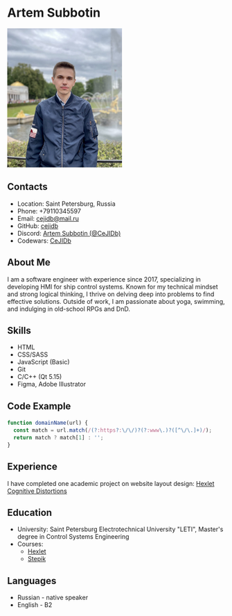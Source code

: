 # Artem Subbotin
<img src="/assets/images/photo.jpg" width="265" height="320" alt="Фото">

## Contacts
* Location: Saint Petersburg, Russia
* Phone: +79110345597
* Email: cejidb@mail.ru
* GitHub:  [cejidb](https://github.com/CeJIDb)
* Discord: [Artem Subbotin (@CeJIDb)](https://discordapp.com/users/186077151194251264/)
* Codewars: [CeJIDb](https://www.codewars.com/users/CeJIDb)

## About Me
I am a software engineer with experience since 2017, specializing in developing HMI for ship control systems. Known for my technical mindset and strong logical thinking, I thrive on delving deep into problems to find effective solutions. Outside of work, I am passionate about yoga, swimming, and indulging in old-school RPGs and DnD.

## Skills
* HTML
* CSS/SASS
* JavaScript (Basic)
* Git
* С/C++ (Qt 5.15)
* Figma, Adobe Illustrator

## Code Example
```javascript
function domainName(url) {
  const match = url.match(/(?:https?:\/\/)?(?:www\.)?([^\/\.]+)/);
  return match ? match[1] : '';
}
```

## Experience
I have completed one academic project on website layout design: [Hexlet Cognitive Distortions](https://cejidb.github.io/layout-designer-project-58/src/)


## Education
* University: Saint Petersburg Electrotechnical University "LETI", Master's degree in Control Systems Engineering
* Courses:
  * [Hexlet](https://ru.hexlet.io/u/cejidb)
  * [Stepik](https://stepik.org/users/496193003/profile)

## Languages
  * Russian - native speaker
  * English - B2
